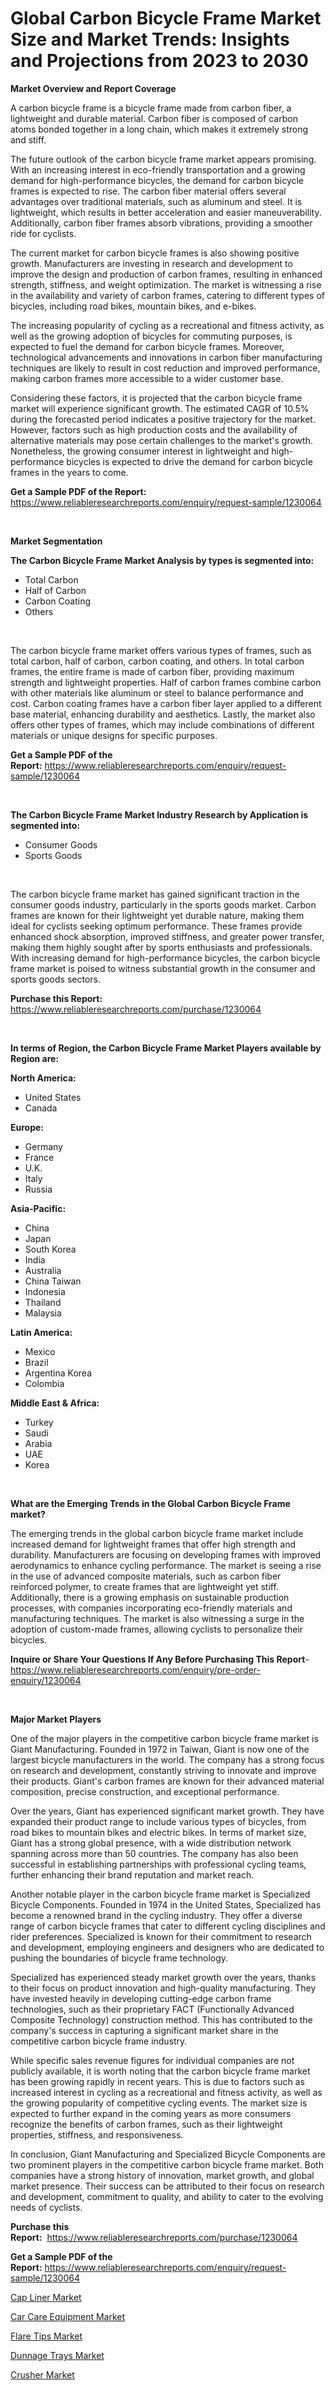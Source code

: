 <p><h1>Global Carbon Bicycle Frame Market Size and Market Trends: Insights and Projections from 2023 to 2030</h1></p><p><strong>Market Overview and Report Coverage</strong></p>
<p><p>A carbon bicycle frame is a bicycle frame made from carbon fiber, a lightweight and durable material. Carbon fiber is composed of carbon atoms bonded together in a long chain, which makes it extremely strong and stiff.</p><p>The future outlook of the carbon bicycle frame market appears promising. With an increasing interest in eco-friendly transportation and a growing demand for high-performance bicycles, the demand for carbon bicycle frames is expected to rise. The carbon fiber material offers several advantages over traditional materials, such as aluminum and steel. It is lightweight, which results in better acceleration and easier maneuverability. Additionally, carbon fiber frames absorb vibrations, providing a smoother ride for cyclists.</p><p>The current market for carbon bicycle frames is also showing positive growth. Manufacturers are investing in research and development to improve the design and production of carbon frames, resulting in enhanced strength, stiffness, and weight optimization. The market is witnessing a rise in the availability and variety of carbon frames, catering to different types of bicycles, including road bikes, mountain bikes, and e-bikes.</p><p>The increasing popularity of cycling as a recreational and fitness activity, as well as the growing adoption of bicycles for commuting purposes, is expected to fuel the demand for carbon bicycle frames. Moreover, technological advancements and innovations in carbon fiber manufacturing techniques are likely to result in cost reduction and improved performance, making carbon frames more accessible to a wider customer base.</p><p>Considering these factors, it is projected that the carbon bicycle frame market will experience significant growth. The estimated CAGR of 10.5% during the forecasted period indicates a positive trajectory for the market. However, factors such as high production costs and the availability of alternative materials may pose certain challenges to the market's growth. Nonetheless, the growing consumer interest in lightweight and high-performance bicycles is expected to drive the demand for carbon bicycle frames in the years to come.</p></p>
<p><strong>Get a Sample PDF of the Report:</strong> <a href="https://www.reliableresearchreports.com/enquiry/request-sample/1230064">https://www.reliableresearchreports.com/enquiry/request-sample/1230064</a></p>
<p>&nbsp;</p>
<p><strong>Market Segmentation</strong></p>
<p><strong>The Carbon Bicycle Frame Market Analysis by types is segmented into:</strong></p>
<p><ul><li>Total Carbon</li><li>Half of Carbon</li><li>Carbon Coating</li><li>Others</li></ul></p>
<p>&nbsp;</p>
<p><p>The carbon bicycle frame market offers various types of frames, such as total carbon, half of carbon, carbon coating, and others. In total carbon frames, the entire frame is made of carbon fiber, providing maximum strength and lightweight properties. Half of carbon frames combine carbon with other materials like aluminum or steel to balance performance and cost. Carbon coating frames have a carbon fiber layer applied to a different base material, enhancing durability and aesthetics. Lastly, the market also offers other types of frames, which may include combinations of different materials or unique designs for specific purposes.</p></p>
<p><strong>Get a Sample PDF of the Report:</strong>&nbsp;<a href="https://www.reliableresearchreports.com/enquiry/request-sample/1230064">https://www.reliableresearchreports.com/enquiry/request-sample/1230064</a></p>
<p>&nbsp;</p>
<p><strong>The Carbon Bicycle Frame Market Industry Research by Application is segmented into:</strong></p>
<p><ul><li>Consumer Goods</li><li>Sports Goods</li></ul></p>
<p>&nbsp;</p>
<p><p>The carbon bicycle frame market has gained significant traction in the consumer goods industry, particularly in the sports goods market. Carbon frames are known for their lightweight yet durable nature, making them ideal for cyclists seeking optimum performance. These frames provide enhanced shock absorption, improved stiffness, and greater power transfer, making them highly sought after by sports enthusiasts and professionals. With increasing demand for high-performance bicycles, the carbon bicycle frame market is poised to witness substantial growth in the consumer and sports goods sectors.</p></p>
<p><strong>Purchase this Report:</strong>&nbsp; <a href="https://www.reliableresearchreports.com/purchase/1230064">https://www.reliableresearchreports.com/purchase/1230064</a></p>
<p>&nbsp;</p>
<p><strong>In terms of Region, the Carbon Bicycle Frame Market Players available by Region are:</strong></p>
<p>
    <p> <strong> North America: </strong>
        <ul>
            <li>United States</li>
            <li>Canada</li>
        </ul>
        </p> 
    <p> <strong> Europe: </strong>
        <ul>
            <li>Germany</li>
            <li>France</li>
            <li>U.K.</li>
            <li>Italy</li>
            <li>Russia</li>
        </ul>
        </p> 
    <p> <strong> Asia-Pacific: </strong>
        <ul>
            <li>China</li>
            <li>Japan</li>
            <li>South Korea</li>
            <li>India</li>
            <li>Australia</li>
            <li>China Taiwan</li>
            <li>Indonesia</li>
            <li>Thailand</li>
            <li>Malaysia</li>
        </ul>
        </p> 
    <p> <strong> Latin America: </strong>
        <ul>
            <li>Mexico</li>
            <li>Brazil</li>
            <li>Argentina Korea</li>
            <li>Colombia</li>
        </ul>
        </p> 
    <p> <strong> Middle East & Africa: </strong>
        <ul>
            <li>Turkey</li>
            <li>Saudi</li>
            <li>Arabia</li>
            <li>UAE</li>
            <li>Korea</li>
        </ul>
    </p>
    </p>
<p>&nbsp;</p>
<p><strong>What are the Emerging Trends in the Global Carbon Bicycle Frame market?</strong></p>
<p><p>The emerging trends in the global carbon bicycle frame market include increased demand for lightweight frames that offer high strength and durability. Manufacturers are focusing on developing frames with improved aerodynamics to enhance cycling performance. The market is seeing a rise in the use of advanced composite materials, such as carbon fiber reinforced polymer, to create frames that are lightweight yet stiff. Additionally, there is a growing emphasis on sustainable production processes, with companies incorporating eco-friendly materials and manufacturing techniques. The market is also witnessing a surge in the adoption of custom-made frames, allowing cyclists to personalize their bicycles.</p></p>
<p><strong>Inquire or Share Your Questions If Any Before Purchasing This Report</strong>- <a href="https://www.reliableresearchreports.com/enquiry/pre-order-enquiry/1230064">https://www.reliableresearchreports.com/enquiry/pre-order-enquiry/1230064</a></p>
<p>&nbsp;</p>
<p><strong>Major Market Players</strong></p>
<p><p>One of the major players in the competitive carbon bicycle frame market is Giant Manufacturing. Founded in 1972 in Taiwan, Giant is now one of the largest bicycle manufacturers in the world. The company has a strong focus on research and development, constantly striving to innovate and improve their products. Giant's carbon frames are known for their advanced material composition, precise construction, and exceptional performance.</p><p>Over the years, Giant has experienced significant market growth. They have expanded their product range to include various types of bicycles, from road bikes to mountain bikes and electric bikes. In terms of market size, Giant has a strong global presence, with a wide distribution network spanning across more than 50 countries. The company has also been successful in establishing partnerships with professional cycling teams, further enhancing their brand reputation and market reach.</p><p>Another notable player in the carbon bicycle frame market is Specialized Bicycle Components. Founded in 1974 in the United States, Specialized has become a renowned brand in the cycling industry. They offer a diverse range of carbon bicycle frames that cater to different cycling disciplines and rider preferences. Specialized is known for their commitment to research and development, employing engineers and designers who are dedicated to pushing the boundaries of bicycle frame technology.</p><p>Specialized has experienced steady market growth over the years, thanks to their focus on product innovation and high-quality manufacturing. They have invested heavily in developing cutting-edge carbon frame technologies, such as their proprietary FACT (Functionally Advanced Composite Technology) construction method. This has contributed to the company's success in capturing a significant market share in the competitive carbon bicycle frame industry.</p><p>While specific sales revenue figures for individual companies are not publicly available, it is worth noting that the carbon bicycle frame market has been growing rapidly in recent years. This is due to factors such as increased interest in cycling as a recreational and fitness activity, as well as the growing popularity of competitive cycling events. The market size is expected to further expand in the coming years as more consumers recognize the benefits of carbon frames, such as their lightweight properties, stiffness, and responsiveness.</p><p>In conclusion, Giant Manufacturing and Specialized Bicycle Components are two prominent players in the competitive carbon bicycle frame market. Both companies have a strong history of innovation, market growth, and global market presence. Their success can be attributed to their focus on research and development, commitment to quality, and ability to cater to the evolving needs of cyclists.</p></p>
<p><strong>Purchase this Report:</strong>&nbsp;&nbsp;<a href="https://www.reliableresearchreports.com/purchase/1230064">https://www.reliableresearchreports.com/purchase/1230064</a></p>
<p></p>
<p><strong>Get a Sample PDF of the Report:</strong>&nbsp;<a href="https://www.reliableresearchreports.com/enquiry/request-sample/1230064">https://www.reliableresearchreports.com/enquiry/request-sample/1230064</a></p>
<p><p><a href="https://medium.com/@terrellconn/cap-liner-market-trends-and-market-analysis-forecasted-for-period-2023-2030-e98097a14521">Cap Liner Market</a></p><p><a href="https://github.com/deliacustodio40/Market-Research-Report-List-1/blob/main/car-care-equipment-market.md">Car Care Equipment Market</a></p><p><a href="https://www.linkedin.com/pulse/decoding-flare-tips-market-deep-dive-latest-trends-segmentation-hvtce/">Flare Tips Market</a></p><p><a href="https://medium.com/@jeromekling1967/dunnage-trays-market-trends-forecast-and-competitive-analysis-to-2030-7c3519a8e215">Dunnage Trays Market</a></p><p><a href="https://www.linkedin.com/pulse/decoding-crusher-market-deep-dive-latest-trends-segmentation-x4sue/">Crusher Market</a></p></p>